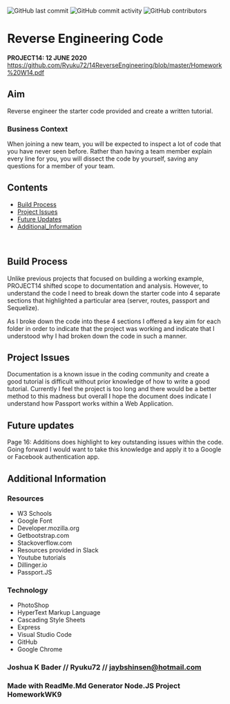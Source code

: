 ![GitHub last commit](https://img.shields.io/github/last-commit/Ryuku72/14ReverseEngineering?style=for-the-badge)
![GitHub commit activity](https://img.shields.io/github/commit-activity/y/Ryuku72/14ReverseEngineering?style=for-the-badge)
![GitHub contributors](https://img.shields.io/github/contributors/Ryuku72/14ReverseEngineering?style=for-the-badge)

# Reverse Engineering Code
__PROJECT14: 12 JUNE 2020__
<br>
https://github.com/Ryuku72/14ReverseEngineering/blob/master/Homework%20W14.pdf


## Aim
Reverse engineer the starter code provided and create a written tutorial. 

### Business Context
When joining a new team, you will be expected to inspect a lot of code that you have never seen before. Rather than having a team member explain every line for you, you will dissect the code by yourself, saving any questions for a member of your team.


## Contents
* [Build Process](#Build)
* [Project Issues](#Issues)
* [Future Updates](#Future)
* [Additional_Information](#Additional_Information)
<br>

<a name="Build">

## Build Process 
Unlike previous projects that focused on building a working example, PROJECT14 shifted scope to documentation and analysis. However, to understand the code I need to break down the starter code into 4 separate sections that highlighted a particular area (server, routes, passport and Sequelize).

As I broke down the code into these 4 sections I offered a key aim for each folder in order to indicate that the project was working and indicate that I understood why I had broken down the code in such a manner.

<a name="Issues">

## Project Issues 
Documentation is a known issue in the coding community and create a good tutorial is difficult without prior knowledge of how to write a good tutorial. Currently I feel the project is too long and there would be a better method to this madness but overall I hope the document does indicate I understand how Passport works within a Web Application.

<a name="Future">

## Future updates
Page 16: Additions does highlight to key outstanding issues within the code. Going forward I would want to take this knowledge and apply it to a Google or Facebook authentication app.  

<a name="Additional_Information">

## Additional Information

### Resources
* W3 Schools
* Google Font
* Developer.mozilla.org
* Getbootstrap.com
* Stackoverflow.com
* Resources provided in Slack
* Youtube tutorials
* Dillinger.io
* Passport.JS

### Technology
* PhotoShop
* HyperText Markup Language
* Cascading Style Sheets
* Express
* Visual Studio Code
* GitHub
* Google Chrome
  

### Joshua K Bader // Ryuku72 // jaybshinsen@hotmail.com
### Made with ReadMe.Md Generator Node.JS Project HomeworkWK9
